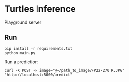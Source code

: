 # Turtles Inference

Playground server

## Run

```
pip install -r requirements.txt
python main.py
```

Run a prediction:

```
curl -X POST -F image="@~/path_to_image/FP22-270 R.JPG" "http://localhost:5000/predict"
```